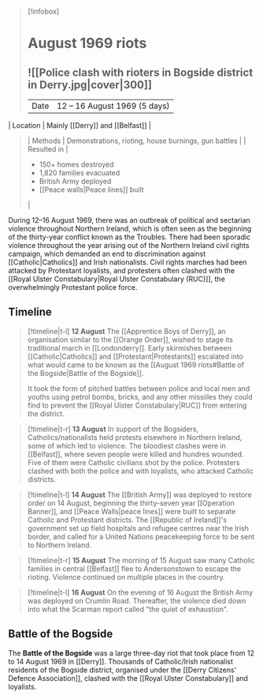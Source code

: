 > [!infobox] 
> # August 1969 riots 
> ![[Police clash with rioters in Bogside district in Derry.jpg|cover|300]]
> ---
> | | |
> | ---- | ---- | 
> | Date | 12 &ndash; 16 August 1969 (5 days) |
| Location | Mainly [[Derry]] and [[Belfast]] | 
> | Methods | Demonstrations, rioting, house burnings, gun battles |
> | Resulted in | <ul><li>150+ homes destroyed</li><li>1,820 families evacuated</li><li>British Army deployed</li><li>[[Peace walls\|Peace lines]] built</li></ul> |

During 12–16 August 1969, there was an outbreak of political and sectarian violence throughout Northern Ireland, which is often seen as the beginning of the thirty-year conflict known as the Troubles. There had been sporadic violence throughout the year arising out of the Northern Ireland civil rights campaign, which demanded an end to discrimination against [[Catholic|Catholics]] and Irish nationalists. Civil rights marches had been attacked by Protestant loyalists, and protesters often clashed with the [[Royal Ulster Constabulary|Royal Ulster Constabulary (RUC)]], the overwhelmingly Protestant police force.

## Timeline
> [!timeline|t-l] **12 August**
> The [[Apprentice Boys of Derry]], an organisation similar to the [[Orange Order]], wished to stage its traditional march in [[Londonderry]]. Early skirmishes between [[Catholic|Catholics]] and [[Protestant|Protestants]] escalated into what would came to be known as the [[August 1969 riots#Battle of the Bogside|Battle of the Bogside]].
>
>It took the form of pitched battles between police and local men and youths using petrol bombs, bricks, and any other missiiles they could find to prevent the [[Royal Ulster Constabulary|RUC]] from entering the district.

> [!timeline|t-r] **13 August**
> In support of the Bogsiders, Catholics/nationalists held protests elsewhere in Northern Ireland, some of which led to violence. The bloodiest clashes were in [[Belfast]], where seven people were killed and hundres wounded. Five of them were Catholic civilians shot by the police. Protesters clashed with both the police and with loyalists, who attacked Catholic districts.

> [!timeline|t-l] **14 August**
> The [[British Army]] was deployed to restore order on 14 August, beginning the thirty-seven year [[Operation Banner]], and [[Peace Walls|peace lines]] were built to separate Catholic and Protestant districts. The [[Republic of Ireland]]'s government set up field hospitals and refugee centres near the Irish border, and called for a United Nations peacekeeping force to be sent to Northern Ireland.

> [!timeline|t-r] **15 August**
> The morning of 15 August saw many Catholic families in central [[Belfast]] flee to Andersonstown to escape the rioting. Violence continued on multiple places in the country.

> [!timeline|t-l] **16 August**
> On the evening of 16 August the British Army was deployed on Crumlin Road. Thereafter, the violence died down into what the Scarman report called "the quiet of exhaustion".

## Battle of the Bogside
The **Battle of the Bogside** was a large three-day riot that took place from 12 to 14 August 1969 in [[Derry]]. Thousands of Catholic/Irish nationalist residents of the Bogside district, organised under the [[Derry Citizens' Defence Association]], clashed with the [[Royal Ulster Constabulary]] and loyalists.